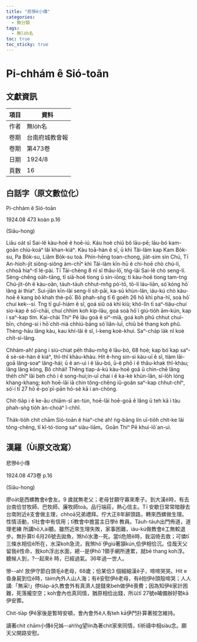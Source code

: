 ```yaml
---
title: "悲慘ê小傳"
categories:
  - 無分類
tags:
  - 無lo̍h名
toc: true
toc_sticky: true
---
```


# Pi-chhám ê Sió-toān

## 文獻資訊

| 項目 | 資料 |
|---|---|
| 作者 | 無lo̍h名 |
| 卷期 | 台南府城教會報 |
| 卷期 | 第473卷 |
| 日期 | 1924/8 |
| 頁數 | 16 |

## 白話字（原文數位化）

Pi-chhám ê Sió-toān

1924.08 473 koàn p.16

(Siāu-hong)

Liāu oa̍t sī Sai-lê kàu-hoē ê hoē-iú. Káu hoè chiū bô lāu-pē; lāu-bó kam-goān chiú-koáⁿ lâi khan-kiáⁿ. Kàu toā-hàn ê sî, ū khì Tâi-lâm kap Kam Bo̍k-su, Pa Bo̍k-su, Liâm Bo̍k-su toà. Phín-hēng toan-chong, jia̍t-sim sìn Chú, Tī An-hioh-ji̍t siông-siông àm-chīⁿ khì Tâi-lâm kīn-hū ê chi-hoē chò chú-lí, chhoā hiaⁿ-tī lé-pài. Tī Tāi-chèng 8 nî sî thâu-lō͘, tńg-lâi Sai-lê chò seng-lí. Sèng-chêng oa̍h-tāng, tī siā-hoē tiong ū sìn-iōng; ti kàu-hoē tiong tam-tng Chú-ji̍t-o̍h ê kàu-oân, ta̍uh-ta̍uh chhut-mn̂g pò͘-tō, tō-lí láu-liān, só͘ kóng hō͘ lâng ài thiaⁿ. Sui-jiân kīn-lâi seng-lí sit-pāi, ka-sū khùn-lân, iáu-kú chò kàu-hoē ê kang bô khah thè-pō͘. Bô phah-sǹg tī 6 goe̍h 26 hō khì pha-hî, soà hō͘ chuí kek--sí. Tng tī guî-hiám ê sî, goá siû oá khì kiù; khó-lîn tī saⁿ-tiâu-chuí sio-kap ê só͘-chāi, chuí chhim koh kip-lâu, goá soà hō͘ i giú-tio̍h ām-kún, kap i saⁿ-kap tîm. Kai-chài Thiⁿ Pē lâu goá ê sìⁿ-miā, goá koh phû chhut chuí-bīn, chóng-si i hō͘ chi̍t-niá chhiú-bāng só͘ liân-luī, chiū bē thang koh phû. Thèng-hāu lâng kàu, kau khí-lâi ê sî, í-keng koè-khuì. Saⁿ-cha̍p la̍k nî koè chi̍t-sì-lâng.

Chhám-ah! pàng i siú-chiat pe̍h thâu-mn̂g ê lāu-bó, 68 hoè; kap bó͘ kap saⁿ-ê sè-sè-hàn ê kiáⁿ, thî-thî khàu-khàu. Hit ê-hng sin-si kàu-uī ê sî, tiàm lāi-goā lâng-soaⁿ lâng-hái; ū ê an-uì i ê lāu-bó, ū-ê phō i ê thâu-khak thî-khàu; lâng lâng kóng, Bô chhái! Thêng tiap-á-kú kàu-hoē goā ū chin-chē lâng the̍h chîⁿ lâi beh chò i ê song-huì;in-uī chai i ê ka-kè khùn-lân, sí-lo̍h lóng khang-khang; koh hoē-lāi iā chin tông-chêng iû-goân saⁿ-kap chhut-chîⁿ, só͘-í tī 27 hō ē-po͘ pī-pān hó-sè kā i an-chòng.

Chit-tia̍p i ê ke-āu chiām-sî an-tùn, hoē-lāi hoē-goā ê lâng ū teh kā i tàu phah-sǹg tio̍h àn-choáⁿ î-chhî.

Tha̍k-tio̍h chit chām Sió-toān ê hiaⁿ-ché ah! ǹg-bāng lín uī-tio̍h chit-ke lâi tông-chêng, tī kî-tó-tiong saⁿ siàu-liām。Goān Thiⁿ Pē khui-lō͘ an-uì.

## 漢羅（Ùi原文改寫）

悲慘ê小傳

1924.08 473卷 p.16

(Siāu-hong)

廖oa̍t是西螺教會ê會友。9 歲就無老父；老母甘願守寡來牽子。到大漢ê時，有去台南佮甘牧師、巴牧師、廉牧師toà。品行端莊，熱心信主。Tī 安歇日常常暗靜去台南附近ê支會做主理，chhoā兄弟禮拜。佇大正8年辭頭路，轉來西螺做生理。性情活動，tī社會中有信用；tī教會中擔當主日學ê 教員。Ta̍uh-ta̍uh出門佈道，道理老練 所講hō͘人ài聽。雖然近來生理失敗，家事困難，iáu-kú做教會ê工無較退步。無扑算tī 6月26號去拋魚，煞hō͘水激--死。當tī危險ê時，我泅倚去救；可憐tī三條水相佮ê所在，水深koh急流，我煞hō͘ 伊giú著頷kún,佮伊相佮沉。佳哉天父留我ê性命，我koh浮出水面，總--是伊hō͘ 1領手網所連累，就bē thang koh浮。聽候人到，?--起來ê 時，已經過氣。36年過一世人。

慘--ah! 放伊守節白頭毛ê老母，68歲；佮某佮3 個細細漢ê子，啼啼哭哭。Hit e 昏身屍到位ê時，tàim內外人山人海；有ê安慰伊ê老母，有ê抱伊ê頭殼啼哭；人人講:「無采!」停tia̍p-á久教會外有真濟人提錢來beh做伊ê喪費；因為知伊ê家計困難，死落攏空空；koh會內也真同情，猶原相佮出錢，所以tī 27號e晡備辦好勢kā伊安葬。

Chit-tia̍p 伊ê家後是暫時安頓，會內會外ê人有teh kā伊鬥扑算著按怎維持。

讀著chit chām小傳ê兄姊--ah!ǹg望lín為著chit家來同情，tī祈禱中相siàu念。願天父開路安慰。
